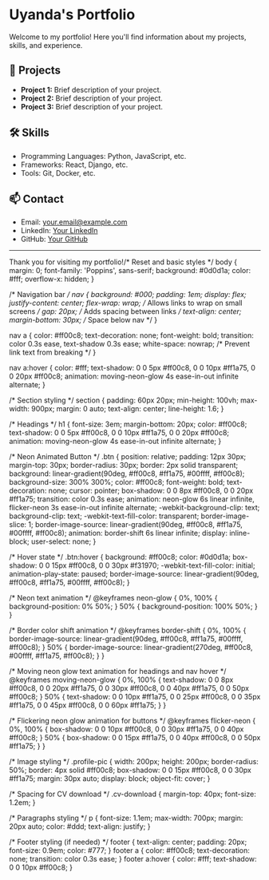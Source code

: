 # Uyanda's Portfolio

Welcome to my portfolio! Here you'll find information about my projects, skills, and experience.

## 🚀 Projects

- **Project 1:** Brief description of your project.
- **Project 2:** Brief description of your project.
- **Project 3:** Brief description of your project.

## 🛠️ Skills

- Programming Languages: Python, JavaScript, etc.
- Frameworks: React, Django, etc.
- Tools: Git, Docker, etc.

## 📫 Contact

- Email: your.email@example.com
- LinkedIn: [Your LinkedIn](https://linkedin.com/in/yourprofile)
- GitHub: [Your GitHub](https://github.com/yourusername)

---

Thank you for visiting my portfolio!/* Reset and basic styles */
body {
  margin: 0;
  font-family: 'Poppins', sans-serif;
  background: #0d0d1a;
  color: #fff;
  overflow-x: hidden;
}

/* Navigation bar */
nav {
  background: #000;
  padding: 1em;
  display: flex;
  justify-content: center;
  flex-wrap: wrap; /* Allows links to wrap on small screens */
  gap: 20px; /* Adds spacing between links */
  text-align: center;
  margin-bottom: 30px; /* Space below nav */
}

nav a {
  color: #ff00c8;
  text-decoration: none;
  font-weight: bold;
  transition: color 0.3s ease, text-shadow 0.3s ease;
  white-space: nowrap; /* Prevent link text from breaking */
}

nav a:hover {
  color: #fff;
  text-shadow: 
    0 0 5px #ff00c8,
    0 0 10px #ff1a75,
    0 0 20px #ff00c8;
  animation: moving-neon-glow 4s ease-in-out infinite alternate;
}

/* Section styling */
section {
  padding: 60px 20px;
  min-height: 100vh;
  max-width: 900px;
  margin: 0 auto;
  text-align: center;
  line-height: 1.6;
}

/* Headings */
h1 {
  font-size: 3em;
  margin-bottom: 20px;
  color: #ff00c8;
  text-shadow:
    0 0 5px #ff00c8,
    0 0 10px #ff1a75,
    0 0 20px #ff00c8;
  animation: moving-neon-glow 4s ease-in-out infinite alternate;
}

/* Neon Animated Button */
.btn {
  position: relative;
  padding: 12px 30px;
  margin-top: 30px;
  border-radius: 30px;
  border: 2px solid transparent;
  background: linear-gradient(90deg, #ff00c8, #ff1a75, #00ffff, #ff00c8);
  background-size: 300% 300%;
  color: #ff00c8;
  font-weight: bold;
  text-decoration: none;
  cursor: pointer;
  box-shadow: 
    0 0 8px #ff00c8, 
    0 0 20px #ff1a75;
  transition: color 0.3s ease;
  animation: 
    neon-glow 6s linear infinite,
    flicker-neon 3s ease-in-out infinite alternate;
  -webkit-background-clip: text;
  background-clip: text;
  -webkit-text-fill-color: transparent;
  border-image-slice: 1;
  border-image-source: linear-gradient(90deg, #ff00c8, #ff1a75, #00ffff, #ff00c8);
  animation: border-shift 6s linear infinite;
  display: inline-block;
  user-select: none;
}

/* Hover state */
.btn:hover {
  background: #ff00c8;
  color: #0d0d1a;
  box-shadow: 
    0 0 15px #ff00c8, 
    0 0 30px #f31970;
  -webkit-text-fill-color: initial;
  animation-play-state: paused;
  border-image-source: linear-gradient(90deg, #ff00c8, #ff1a75, #00ffff, #ff00c8);
}

/* Neon text animation */
@keyframes neon-glow {
  0%, 100% {
    background-position: 0% 50%;
  }
  50% {
    background-position: 100% 50%;
  }
}

/* Border color shift animation */
@keyframes border-shift {
  0%, 100% {
    border-image-source: linear-gradient(90deg, #ff00c8, #ff1a75, #00ffff, #ff00c8);
  }
  50% {
    border-image-source: linear-gradient(270deg, #ff00c8, #00ffff, #ff1a75, #ff00c8);
  }
}

/* Moving neon glow text animation for headings and nav hover */
@keyframes moving-neon-glow {
  0%, 100% {
    text-shadow:
      0 0 8px #ff00c8,
      0 0 20px #ff1a75,
      0 0 30px #ff00c8,
      0 0 40px #ff1a75,
      0 0 50px #ff00c8;
  }
  50% {
    text-shadow:
      0 0 10px #ff1a75,
      0 0 25px #ff00c8,
      0 0 35px #ff1a75,
      0 0 45px #ff00c8,
      0 0 60px #ff1a75;
  }
}

/* Flickering neon glow animation for buttons */
@keyframes flicker-neon {
  0%, 100% {
    box-shadow:
      0 0 10px #ff00c8,
      0 0 30px #ff1a75,
      0 0 40px #ff00c8;
  }
  50% {
    box-shadow:
      0 0 15px #ff1a75,
      0 0 40px #ff00c8,
      0 0 50px #ff1a75;
  }
}

/* Image styling */
.profile-pic {
  width: 200px;
  height: 200px;
  border-radius: 50%;
  border: 4px solid #ff00c8;
  box-shadow:
    0 0 15px #ff00c8,
    0 0 30px #ff1a75;
  margin: 30px auto;
  display: block;
  object-fit: cover;
}

/* Spacing for CV download */
.cv-download {
  margin-top: 40px;
  font-size: 1.2em;
}

/* Paragraphs styling */
p {
  font-size: 1.1em;
  max-width: 700px;
  margin: 20px auto;
  color: #ddd;
  text-align: justify;
}

/* Footer styling (if needed) */
footer {
  text-align: center;
  padding: 20px;
  font-size: 0.9em;
  color: #777;
}
footer a {
  color: #ff00c8;
  text-decoration: none;
  transition: color 0.3s ease;
}
footer a:hover {
  color: #fff;
  text-shadow: 0 0 10px #ff00c8;
}
